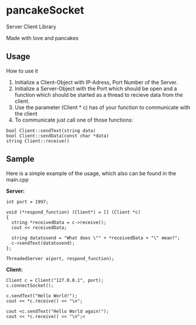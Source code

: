 # pancakeSocket
Server Client Library

Made with love and pancakes

## Usage
How to use it 
1. Initialize a Client-Object with IP-Adress, Port Number of the Server.
2. Initialize a Server-Object with the Port which should be open and a function which should be started as a thread to recieve data from the client.
3. Use the parameter (Client \* c) has  of your function to communicate with the client
4. To communicate just call one of those functions:

```
bool Client::sendText(string data)
bool Client::sendData(const char *data)
string Client::receive()
```

## Sample
Here is a simple example of the usage, which also can be found in the main.cpp

**Server:**
```
int port = 1997;

void (*respond_function) (Client*) = [] (Client *c) 
{
  string *receivedData = c->receive();
  cout << receivedData;
  
  string datatosend = "What does \"" + *receivedData + "\" mean?";  
  c->sendText(datatosend);
};

ThreadedServer a(port, respond_function);
```

**Client:**
```
Client c = Client("127.0.0.1", port);
c.connectSocket();

c.sendText("Hello World!");
cout << *c.receive() << "\n";

cout <c.sendText("Hello World again!");
cout << *c.receive() << "\n";< 
    
```
